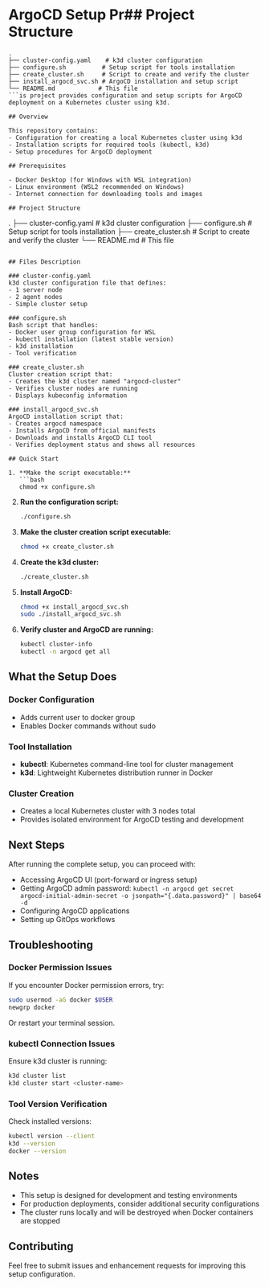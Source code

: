 # ArgoCD Setup Pr## Project Structure

```
.
├── cluster-config.yaml    # k3d cluster configuration
├── configure.sh          # Setup script for tools installation
├── create_cluster.sh     # Script to create and verify the cluster
├── install_argocd_svc.sh # ArgoCD installation and setup script
└── README.md            # This file
```is project provides configuration and setup scripts for ArgoCD deployment on a Kubernetes cluster using k3d.

## Overview

This repository contains:
- Configuration for creating a local Kubernetes cluster using k3d
- Installation scripts for required tools (kubectl, k3d)
- Setup procedures for ArgoCD deployment

## Prerequisites

- Docker Desktop (for Windows with WSL integration)
- Linux environment (WSL2 recommended on Windows)
- Internet connection for downloading tools and images

## Project Structure

```
.
├── cluster-config.yaml    # k3d cluster configuration
├── configure.sh           # Setup script for tools installation
├── create_cluster.sh      # Script to create and verify the cluster
└── README.md              # This file
```

## Files Description

### cluster-config.yaml
k3d cluster configuration file that defines:
- 1 server node
- 2 agent nodes
- Simple cluster setup

### configure.sh
Bash script that handles:
- Docker user group configuration for WSL
- kubectl installation (latest stable version)
- k3d installation
- Tool verification

### create_cluster.sh
Cluster creation script that:
- Creates the k3d cluster named "argocd-cluster"
- Verifies cluster nodes are running
- Displays kubeconfig information

### install_argocd_svc.sh
ArgoCD installation script that:
- Creates argocd namespace
- Installs ArgoCD from official manifests
- Downloads and installs ArgoCD CLI tool
- Verifies deployment status and shows all resources

## Quick Start

1. **Make the script executable:**
   ```bash
   chmod +x configure.sh
   ```

2. **Run the configuration script:**
   ```bash
   ./configure.sh
   ```

3. **Make the cluster creation script executable:**
   ```bash
   chmod +x create_cluster.sh
   ```

4. **Create the k3d cluster:**
   ```bash
   ./create_cluster.sh
   ```

5. **Install ArgoCD:**
   ```bash
   chmod +x install_argocd_svc.sh
   sudo ./install_argocd_svc.sh
   ```

6. **Verify cluster and ArgoCD are running:**
   ```bash
   kubectl cluster-info
   kubectl -n argocd get all
   ```

## What the Setup Does

### Docker Configuration
- Adds current user to docker group
- Enables Docker commands without sudo

### Tool Installation
- **kubectl**: Kubernetes command-line tool for cluster management
- **k3d**: Lightweight Kubernetes distribution runner in Docker

### Cluster Creation
- Creates a local Kubernetes cluster with 3 nodes total
- Provides isolated environment for ArgoCD testing and development

## Next Steps

After running the complete setup, you can proceed with:
- Accessing ArgoCD UI (port-forward or ingress setup)
- Getting ArgoCD admin password: `kubectl -n argocd get secret argocd-initial-admin-secret -o jsonpath="{.data.password}" | base64 -d`
- Configuring ArgoCD applications
- Setting up GitOps workflows

## Troubleshooting

### Docker Permission Issues
If you encounter Docker permission errors, try:
```bash
sudo usermod -aG docker $USER
newgrp docker
```
Or restart your terminal session.

### kubectl Connection Issues
Ensure k3d cluster is running:
```bash
k3d cluster list
k3d cluster start <cluster-name>
```

### Tool Version Verification
Check installed versions:
```bash
kubectl version --client
k3d --version
docker --version
```

## Notes

- This setup is designed for development and testing environments
- For production deployments, consider additional security configurations
- The cluster runs locally and will be destroyed when Docker containers are stopped

## Contributing

Feel free to submit issues and enhancement requests for improving this setup configuration.
